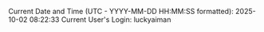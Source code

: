 Current Date and Time (UTC - YYYY-MM-DD HH:MM:SS formatted): 2025-10-02 08:22:33
Current User's Login: luckyaiman
